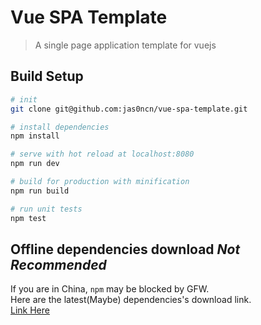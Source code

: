 # Vue SPA Template

> A single page application template for vuejs

## Build Setup

``` bash
# init 
git clone git@github.com:jas0ncn/vue-spa-template.git

# install dependencies
npm install

# serve with hot reload at localhost:8080
npm run dev

# build for production with minification
npm run build

# run unit tests
npm test
```

## Offline dependencies download *Not Recommended*
If you are in China, `npm` may be blocked by GFW.<br />
Here are the latest(Maybe) dependencies's download link.<br />
[Link Here](http://pan.baidu.com/s/1nuaYXpZ)
